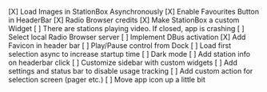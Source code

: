 [X] Load Images in StationBox Asynchronously
[X] Enable Favourites Button in HeaderBar
[X] Radio Browser credits
[X] Make StationBox a custom Widget
[ ] There are stations playing video. If closed, app is crashing
[ ] Select local Radio Browser server
[ ] Implement DBus activation
[X] Add Favicon in header bar
[ ] Play/Pause control from Dock
[ ] Load first selection async to increase startup time
[ ] Dark mode
[ ] Add station info on headerbar click
[ ] Customize sidebar with custom widgets
[ ] Add settings and status bar to disable usage tracking
[ ] Add custom action for selection screen (pager etc.)
[ ] Move app icon up a little bit
